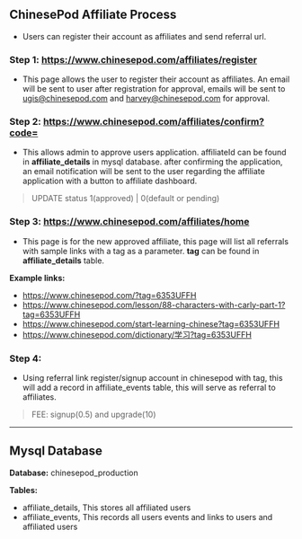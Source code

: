 ## ChinesePod Affiliate Process
- Users can register their account as affiliates and send referral url. 

### Step 1: https://www.chinesepod.com/affiliates/register
- This page allows the user to register their account as affiliates. An email will be sent to user after registration for approval, emails will be sent to ugis@chinesepod.com and harvey@chinesepod.com for approval. 

### Step 2: https://www.chinesepod.com/affiliates/confirm?code=<affiliateId>
- This allows admin to approve users application. affiliateId can be found in **affiliate_details** in mysql database. after confirming the application, an email notification will be sent to the user regarding the affiliate application with a button to affiliate dashboard.
> UPDATE status 1(approved) | 0(default or pending)

### Step 3: https://www.chinesepod.com/affiliates/home
- This page is for the new approved affiliate, this page will list all referrals with sample links with a tag as a parameter. **tag** can be found in **affiliate_details** table.

**Example links:**
- https://www.chinesepod.com/?tag=6353UFFH
- https://www.chinesepod.com/lesson/88-characters-with-carly-part-1?tag=6353UFFH
- https://www.chinesepod.com/start-learning-chinese?tag=6353UFFH
- https://www.chinesepod.com/dictionary/学习?tag=6353UFFH

### Step 4: 
- Using referral link register/signup account in chinesepod with tag, this will add a record in affiliate_events table, this will serve as referral to affiliates. 
> FEE: signup(0.5) and upgrade(10)

<hr>

## Mysql Database
**Database:** chinesepod_production

**Tables:** 
- affiliate_details, This stores all affiliated users
- affiliate_events, This records all users events and links to users and affiliated users